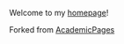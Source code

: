 Welcome to my [homepage](https://spliew.github.io/)!

Forked from [AcademicPages](https://academicpages.github.io/)
